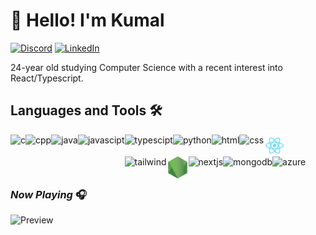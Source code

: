# 👋 Hello! I'm Kumal
[![Discord](https://img.shields.io/discord/829245117591978015?label=Discord&style=flat)](https://discord.gg/JKuFZmzNZH)
[![LinkedIn](https://img.shields.io/badge/LinkedIn-blue?style=flat&logo=linkedin&labelColor=blue)](https://www.linkedin.com/in/kumal-patel)

24-year old studying Computer Science with a recent interest into React/Typescript.
&nbsp;

## Languages and Tools 🛠️
 <img align="left" alt="c" height="35" src="https://cdn.jsdelivr.net/npm/programming-languages-logos/src/c/c.png">
 <img align="left" alt="cpp" height="35" src="https://cdn.jsdelivr.net/npm/programming-languages-logos/src/cpp/cpp.png">
 <img align="left" alt="java" height="35" src="https://cdn.jsdelivr.net/npm/programming-languages-logos/src/java/java.png">
 <img align="left" alt="javascipt" height="53" src="https://cdn.jsdelivr.net/npm/programming-languages-logos/src/javascript/javascript.png">
 <img align="left" alt="typescipt" height="35" src="https://cdn.jsdelivr.net/npm/programming-languages-logos/src/typescript/typescript.png">
 <img align="left" alt="python" height="35" src="https://cdn.jsdelivr.net/npm/programming-languages-logos/src/python/python.png">
 <img align="left" alt="html" height="35" src="https://cdn.jsdelivr.net/npm/programming-languages-logos/src/html/html.png">
 <img align="left" alt="css" height="35" src="https://cdn.jsdelivr.net/npm/programming-languages-logos/src/css/css.png">
 <img align="left" alt="react" height="35" src="https://raw.githubusercontent.com/github/explore/80688e429a7d4ef2fca1e82350fe8e3517d3494d/topics/react/react.png">
 <img align="left" alt="tailwind" height="35" src="https://camo.githubusercontent.com/bcd4bda49ef6cd9537db065920f4f4f6ac670eae0e0adf2c5133c19b319f1574/68747470733a2f2f627261646c632e67616c6c65727963646e2e76736173736574732e696f2f657874656e73696f6e732f627261646c632f7673636f64652d7461696c77696e646373732f302e322e302f313535383034303536333634392f4d6963726f736f66742e56697375616c53747564696f2e53657276696365732e49636f6e732e44656661756c74">
<img align="left" alt="nodejs" height="35" src="https://raw.githubusercontent.com/github/explore/80688e429a7d4ef2fca1e82350fe8e3517d3494d/topics/nodejs/nodejs.png">
<img align="left" alt="nextjs" height="35" src="https://aristeksystems.com/blog/serverless-apps-are-now-supported-nextjs-8/images/next-js.jpg">
<img align="left" alt="mongodb" height="35" src="https://infinapps.com/wp-content/uploads/2018/10/mongodb-logo.png">
<img align="left" alt="azure" height="35" src="https://www.datocms-assets.com/15783/1616854516-download.png">

</br></br>
---

### *Now Playing* 🎧
![Preview](https://spotify-readme-omega.vercel.app/api?scan=true&rainbow=true&theme=dark)
